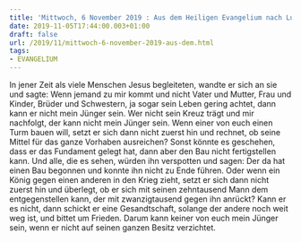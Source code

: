 ```yaml
---
title: 'Mittwoch, 6 November 2019 : Aus dem Heiligen Evangelium nach Lukas - Lk 14,25-33.'
date: 2019-11-05T17:44:00.003+01:00
draft: false
url: /2019/11/mittwoch-6-november-2019-aus-dem.html
tags: 
- EVANGELIUM
---
```


In jener Zeit als viele Menschen Jesus begleiteten, wandte er sich an sie und sagte: Wenn jemand zu mir kommt und nicht Vater und Mutter, Frau und Kinder, Brüder und Schwestern, ja sogar sein Leben gering achtet, dann kann er nicht mein Jünger sein. Wer nicht sein Kreuz trägt und mir nachfolgt, der kann nicht mein Jünger sein. Wenn einer von euch einen Turm bauen will, setzt er sich dann nicht zuerst hin und rechnet, ob seine Mittel für das ganze Vorhaben ausreichen? Sonst könnte es geschehen, dass er das Fundament gelegt hat, dann aber den Bau nicht fertigstellen kann. Und alle, die es sehen, würden ihn verspotten und sagen: Der da hat einen Bau begonnen und konnte ihn nicht zu Ende führen. Oder wenn ein König gegen einen anderen in den Krieg zieht, setzt er sich dann nicht zuerst hin und überlegt, ob er sich mit seinen zehntausend Mann dem entgegenstellen kann, der mit zwanzigtausend gegen ihn anrückt? Kann er es nicht, dann schickt er eine Gesandtschaft, solange der andere noch weit weg ist, und bittet um Frieden. Darum kann keiner von euch mein Jünger sein, wenn er nicht auf seinen ganzen Besitz verzichtet.